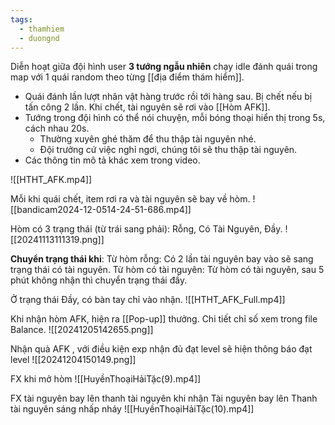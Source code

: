 ```yaml
---
tags:
  - thamhiem
  - duongnd
---
```

Diễn hoạt giữa đội hình user **3 tướng ngẫu nhiên** chạy idle đánh quái trong map với 1 quái random theo từng [[địa điểm thám hiểm]].
- Quái đánh lần lượt nhân vật hàng trước rồi tới hàng sau. Bị chết nếu bị tấn công 2 lần. Khi chết, tài nguyên sẽ rơi vào [[Hòm AFK]].
- Tướng trong đội hình có thể nói chuyện, mỗi bóng thoại hiển thị trong 5s, cách nhau 20s. 
	- Thường xuyên ghé thăm để thu thập tài nguyên nhé.
	- Đội trưởng cứ việc nghỉ ngơi, chúng tôi sẽ thu thập tài nguyên.
- Các thông tin mô tả khác xem trong video.

![[HTHT_AFK.mp4]]

Mỗi khi quái chết, item rơi ra và tài nguyên sẽ bay về hòm. 
![[bandicam2024-12-0514-24-51-686.mp4]]


Hòm có 3 trạng thái (từ trái sang phải): Rỗng, Có Tài Nguyên, Đầy.
![[20241113111319.png]]

**Chuyển trạng thái khi**:
Từ hòm rỗng: Có 2 lần tài nguyên bay vào sẽ sang trạng thái có tài nguyên.
Từ hòm có tài nguyên: Từ hòm có tài nguyên, sau 5 phút không nhận thì chuyển trạng thái đầy.

Ở trạng thái Đầy, có bàn tay chỉ vào nhận. 
![[HTHT_AFK_Full.mp4]]

Khi nhận hòm AFK, hiện ra [[Pop-up]] thưởng. Chi tiết chỉ số xem trong file Balance.
![[20241205142655.png]]


Nhận quà AFK , với điều kiện exp nhận đủ đạt level sẽ hiện thông báo đạt level
![[20241204150149.png]]

FX khi mở hòm
![[HuyềnThoạiHảiTặc(9).mp4]]

FX tài nguyên bay lên thanh tài nguyên khi nhận
Tài nguyên bay lên
Thanh tài nguyên sáng nhấp nháy
![[HuyềnThoạiHảiTặc(10).mp4]]